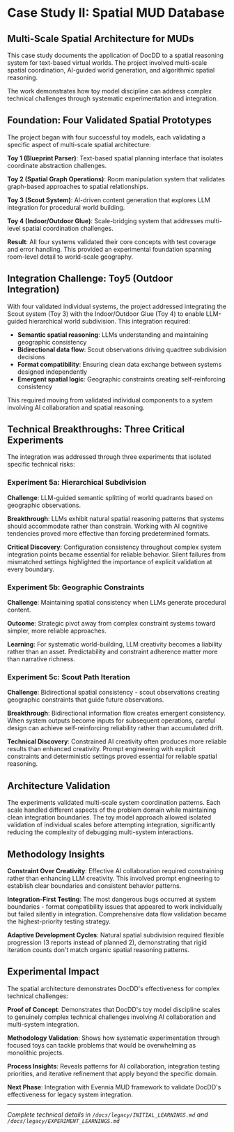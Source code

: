 # Case Study II: Spatial MUD Database

## Multi-Scale Spatial Architecture for MUDs

This case study documents the application of DocDD to a spatial reasoning system for text-based virtual worlds. The project involved multi-scale spatial coordination, AI-guided world generation, and algorithmic spatial reasoning.

The work demonstrates how toy model discipline can address complex technical challenges through systematic experimentation and integration.

## Foundation: Four Validated Spatial Prototypes

The project began with four successful toy models, each validating a specific aspect of multi-scale spatial architecture:

**Toy 1 (Blueprint Parser)**: Text-based spatial planning interface that isolates coordinate abstraction challenges.

**Toy 2 (Spatial Graph Operations)**: Room manipulation system that validates graph-based approaches to spatial relationships.

**Toy 3 (Scout System)**: AI-driven content generation that explores LLM integration for procedural world building.

**Toy 4 (Indoor/Outdoor Glue)**: Scale-bridging system that addresses multi-level spatial coordination challenges.

**Result**: All four systems validated their core concepts with test coverage and error handling. This provided an experimental foundation spanning room-level detail to world-scale geography.

## Integration Challenge: Toy5 (Outdoor Integration)

With four validated individual systems, the project addressed integrating the Scout system (Toy 3) with the Indoor/Outdoor Glue (Toy 4) to enable LLM-guided hierarchical world subdivision. This integration required:

- **Semantic spatial reasoning**: LLMs understanding and maintaining geographic consistency
- **Bidirectional data flow**: Scout observations driving quadtree subdivision decisions
- **Format compatibility**: Ensuring clean data exchange between systems designed independently
- **Emergent spatial logic**: Geographic constraints creating self-reinforcing consistency

This required moving from validated individual components to a system involving AI collaboration and spatial reasoning.

## Technical Breakthroughs: Three Critical Experiments

The integration was addressed through three experiments that isolated specific technical risks:

### Experiment 5a: Hierarchical Subdivision
**Challenge**: LLM-guided semantic splitting of world quadrants based on geographic observations.

**Breakthrough**: LLMs exhibit natural spatial reasoning patterns that systems should accommodate rather than constrain. Working with AI cognitive tendencies proved more effective than forcing predetermined formats.

**Critical Discovery**: Configuration consistency throughout complex system integration points became essential for reliable behavior. Silent failures from mismatched settings highlighted the importance of explicit validation at every boundary.

### Experiment 5b: Geographic Constraints
**Challenge**: Maintaining spatial consistency when LLMs generate procedural content.

**Outcome**: Strategic pivot away from complex constraint systems toward simpler, more reliable approaches.

**Learning**: For systematic world-building, LLM creativity becomes a liability rather than an asset. Predictability and constraint adherence matter more than narrative richness.

### Experiment 5c: Scout Path Iteration
**Challenge**: Bidirectional spatial consistency - scout observations creating geographic constraints that guide future observations.

**Breakthrough**: Bidirectional information flow creates emergent consistency. When system outputs become inputs for subsequent operations, careful design can achieve self-reinforcing reliability rather than accumulated drift.

**Technical Discovery**: Constrained AI creativity often produces more reliable results than enhanced creativity. Prompt engineering with explicit constraints and deterministic settings proved essential for reliable spatial reasoning.

## Architecture Validation

The experiments validated multi-scale system coordination patterns. Each scale handled different aspects of the problem domain while maintaining clean integration boundaries. The toy model approach allowed isolated validation of individual scales before attempting integration, significantly reducing the complexity of debugging multi-system interactions.

## Methodology Insights

**Constraint Over Creativity**: Effective AI collaboration required constraining rather than enhancing LLM creativity. This involved prompt engineering to establish clear boundaries and consistent behavior patterns.

**Integration-First Testing**: The most dangerous bugs occurred at system boundaries - format compatibility issues that appeared to work individually but failed silently in integration. Comprehensive data flow validation became the highest-priority testing strategy.

**Adaptive Development Cycles**: Natural spatial subdivision required flexible progression (3 reports instead of planned 2), demonstrating that rigid iteration counts don't match organic spatial reasoning patterns.

## Experimental Impact

The spatial architecture demonstrates DocDD's effectiveness for complex technical challenges:

**Proof of Concept**: Demonstrates that DocDD's toy model discipline scales to genuinely complex technical challenges involving AI collaboration and multi-system integration.

**Methodology Validation**: Shows how systematic experimentation through focused toys can tackle problems that would be overwhelming as monolithic projects.

**Process Insights**: Reveals patterns for AI collaboration, integration testing priorities, and iterative refinement that apply beyond the specific domain.

**Next Phase**: Integration with Evennia MUD framework to validate DocDD's effectiveness for legacy system integration.

---

*Complete technical details in `/docs/legacy/INITIAL_LEARNINGS.md` and `/docs/legacy/EXPERIMENT_LEARNINGS.md`*